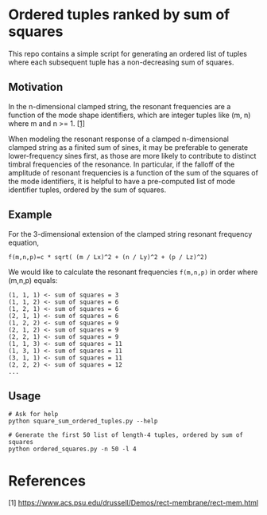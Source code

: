 # Ordered tuples ranked by sum of squares

This repo contains a simple script for generating an ordered list of tuples where each subsequent tuple has a non-decreasing sum of squares.

## Motivation

In the n-dimensional clamped string, the resonant frequencies are a function of the mode shape identifiers, which are integer tuples like (m, n) where m and n >= 1. [[1]](#1)

When modeling the resonant response of a clamped n-dimensional clamped string as a finited sum of sines, it may be preferable to generate lower-frequency sines first, as those are more likely to contribute to distinct timbral frequencies of the resonance. In particular, if the falloff of the amplitude of resonant frequencies is a function of the sum of the squares of the mode identifiers, it is helpful to have a pre-computed list of mode identifier tuples, ordered by the sum of squares.

## Example

For the 3-dimensional extension of the clamped string resonant frequency equation,

```
f(m,n,p)=c * sqrt( (m / Lx)^2 + (n / Ly)^2 + (p / Lz)^2)
```

We would like to calculate the resonant frequencies `f(m,n,p)` in order where (m,n,p) equals:
```
(1, 1, 1) <- sum of squares = 3
(1, 1, 2) <- sum of squares = 6
(1, 2, 1) <- sum of squares = 6
(2, 1, 1) <- sum of squares = 6
(1, 2, 2) <- sum of squares = 9
(2, 1, 2) <- sum of squares = 9
(2, 2, 1) <- sum of squares = 9
(1, 1, 3) <- sum of squares = 11
(1, 3, 1) <- sum of squares = 11
(3, 1, 1) <- sum of squares = 11
(2, 2, 2) <- sum of squares = 12
...
```

## Usage
```
# Ask for help
python square_sum_ordered_tuples.py --help

# Generate the first 50 list of length-4 tuples, ordered by sum of squares
python ordered_squares.py -n 50 -l 4
```

# References

<a id="1">[1]</a>
https://www.acs.psu.edu/drussell/Demos/rect-membrane/rect-mem.html